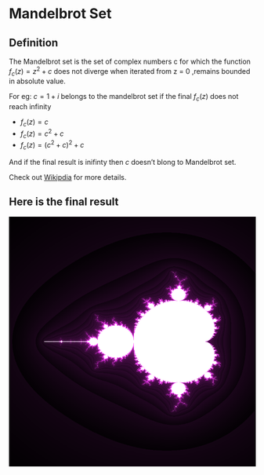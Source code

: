 # Mandelbrot Set

## Definition
The Mandelbrot set is the set of complex numbers c for which the function $f_c(z) = z^2 + c$ does not diverge when iterated from z = 0 ,remains bounded in absolute value.

For eg: $c = 1 + i$ belongs to the mandelbrot set if the final $f_c(z)$ does not reach infinity
  * $f_c(z) = c$
  * $f_c(z) = c^2 + c$
  * $f_c(z) = (c^2 + c)^2 + c$

And if the final result is inifinty then $c$ doesn’t blong to Mandelbrot set.

Check out [Wikipdia](https://en.wikipedia.org/wiki/Mandelbrot_set) for more details.




## Here is the final result
![Mandelbrot Diagram](./mandelbrot.png)